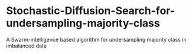 # Stochastic-Diffusion-Search-for-undersampling-majority-class
A Swarm-intelligence based algorithm for undersampling majority class in imbalanced data
